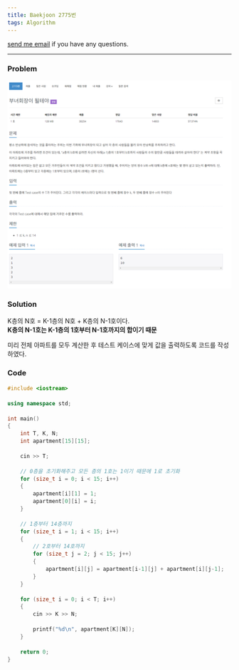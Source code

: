 ```yaml
---
title: Baekjoon 2775번
tags: Algorithm
---
```


[send me email](mailto:jewel7492@gmail.com) if you have any questions.

<!--more-->

---
### Problem  
   
![그림1](/assets/Baekjoon/2775/1.PNG)  

### Solution  
K층의 N호 = K-1층의 N호 + K층의 N-1호이다.  
**K층의 N-1호는 K-1층의 1호부터 N-1호까지의 합이기 때문**  

미리 전체 아파트를 모두 계산한 후 테스트 케이스에 맞게 값을 출력하도록 코드를 작성하였다.  

### Code  
```cpp
#include <iostream>

using namespace std;

int main()
{
    int T, K, N;
    int apartment[15][15];
    
    cin >> T;

    // 0층을 초기화해주고 모든 층의 1호는 1이기 때문에 1로 초기화
    for (size_t i = 0; i < 15; i++)
    {
        apartment[i][1] = 1;
        apartment[0][i] = i;
    }
    
    // 1층부터 14층까지
    for (size_t i = 1; i < 15; i++)
    {
        // 2호부터 14호까지
        for (size_t j = 2; j < 15; j++)
        {
            apartment[i][j] = apartment[i-1][j] + apartment[i][j-1];
        }
    }

    for (size_t i = 0; i < T; i++)
    {
        cin >> K >> N;
        
        printf("%d\n", apartment[K][N]);
    }

    return 0;
}
```